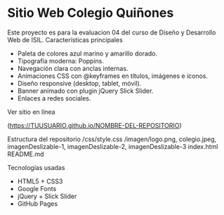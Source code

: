 # Sitio Web Colegio Quiñones

Este proyecto es para la evaluacion 04 del curso de Diseño y Desarrollo Web de ISIL.
Características principales

- Paleta de colores azul marino y amarillo dorado.
- Tipografía moderna: Poppins.
- Navegación clara con anclas internas.
- Animaciones CSS con @keyframes en títulos, imágenes e íconos.
- Diseño responsive (desktop, tablet, móvil).
- Banner animado con plugin jQuery Slick Slider.
- Enlaces a redes sociales.

Ver sitio en línea

(https://TUUSUARIO.github.io/NOMBRE-DEL-REPOSITORIO)

Estructura del repositorio
/css/style.css
/imagen/logo.png, colegio.jpeg, imagenDeslizable-1, imagenDeslizable-2, imagenDeslizable-3
index.html
README.md


Tecnologías usadas

- HTML5 + CSS3
- Google Fonts
- jQuery + Slick Slider
- GitHub Pages
